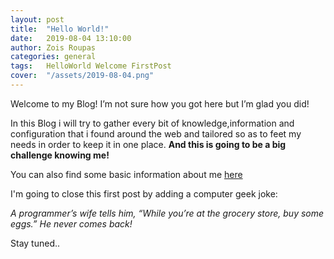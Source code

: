 ```yaml
---
layout: post
title:  "Hello World!"
date:   2019-08-04 13:10:00
author: Zois Roupas
categories: general
tags:	HelloWorld Welcome FirstPost
cover:  "/assets/2019-08-04.png"
---
```


Welcome to my Blog! I’m not sure how you got here but I’m glad you did!

In this Blog i will try to gather every bit of knowledge,information and configuration that i found around the web and tailored so as to feet my needs in order to keep it in one place. **And this is going to be a big challenge knowing me!**

You can also find some basic information about me [here]

I'm going to close this first post by adding a computer geek joke:

_A programmer’s wife tells him, “While you’re at the grocery store, buy some eggs.” He never comes back!_

Stay tuned..

[here]: <https://roupasz.github.io>
